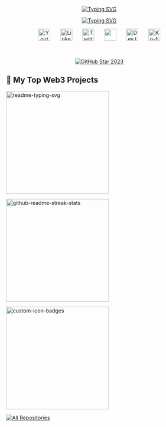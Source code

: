 <p align="center">
    <a href="https://git.io/typing-svg"><img src="https://readme-typing-svg.demolab.com?font=Fira+Code&duration=1&color=F75C7E&pause=1000&center=true&vCenter=true&repeat=false&random=false&width=435&lines=Eric+Zhou" alt="Typing SVG" /></a>
</p>

<p align="center">
  <a href="https://git.io/typing-svg"><img src="https://readme-typing-svg.demolab.com?font=Fira+Code&color=F75C7E&pause=1000&random=false&center=true&vCenter=true&width=435&lines=Web3+and+BlockChain+Developer;Experienced+Full-Stack+Developer;4%2B+years+of+Coding+Experience;Always+Learn+Something+New" alt="Typing SVG" /></a> 
</p>

<!-- Social icons section -->
<p align="center">
  <a href="https://www.linkedin.com/in/ruiqi-zhou-280731222/"><img width="32px" alt="Youtube" title="Youtube" src="https://i.imgur.com/qiXu7b2.png"/></a>
  &#8287;&#8287;&#8287;&#8287;&#8287;
  <a href="https://www.linkedin.com/in/ruiqi-zhou-280731222/"><img width="32px" alt="LinkedIn" title="LinkedIn" src="https://i.imgur.com/yRpa1dQ.png"/></a>
  &#8287;&#8287;&#8287;&#8287;&#8287;
  <a href="https://www.linkedin.com/in/ruiqi-zhou-280731222/"><img width="32px" alt="Twitter" title="Twitter" src="https://i.imgur.com/AixJgnm.png"/></a>
  &#8287;&#8287;&#8287;&#8287;&#8287;
  <a href="https://www.linkedin.com/in/ruiqi-zhou-280731222/" alt="Discord" title="Dev Pro Tips Discord Server"><img width="32px" src="https://i.imgur.com/OViZO8J.png"/></a>
  &#8287;&#8287;&#8287;&#8287;&#8287;
  <a href="https://www.linkedin.com/in/ruiqi-zhou-280731222/"><img width="32px" alt="Dev.to" title="DenverCoder1 Dev.to" src="https://i.imgur.com/mVm29vK.png"></a>
  &#8287;&#8287;&#8287;&#8287;&#8287;
  <a href="https://www.linkedin.com/in/ruiqi-zhou-280731222/"><img width="32px" alt="Ko-fi" title="Buy me a coffee" src="https://i.imgur.com/PpLeD3K.png"/></a>
</p>

<br/>

<!-- GitHub Star link -->
<p align="center">
  <a href="https://stars.github.com/profiles/denvercoder1/">
    <img src="https://github.com/DenverCoder1/DenverCoder1/assets/20955511/ca15be3f-d00b-438e-91f6-fb5568c1f632" alt="GitHub Star 2023"/></a>
</p>






<!-- Template Project
https://eric-github-readme-stats.vercel.app/api/pin/?username=24ERIC&repo=Project_Journey&theme=react&bg_color=1F222E&title_color=F85D7F&hide_border=true&icon_color=F8D866&show_icons=false

 -->
<summary><h2>📘 My Top Web3 Projects</h2></summary>
<p align="left">
  <!-- 1 left -->
  <a href="https://github.com/DenverCoder1/readme-typing-svg"><img width="278" src="https://denvercoder1-github-readme-stats.vercel.app/api/pin/?username=DenverCoder1&repo=readme-typing-svg&theme=react&bg_color=1F222E&title_color=F85D7F&hide_border=true&icon_color=F8D866&show_icons=false" alt="readme-typing-svg"></a>
  
  <!-- 1 middle -->
  <a href="https://github.com/DenverCoder1/github-readme-streak-stats"><img width="278" src="https://denvercoder1-github-readme-stats.vercel.app/api/pin/?username=DenverCoder1&repo=github-readme-streak-stats&theme=react&bg_color=1F222E&title_color=F85D7F&hide_border=true&icon_color=F8D866&show_icons=false" alt="github-readme-streak-stats"></a>
  <!-- 1 right -->
  <a href="https://github.com/DenverCoder1/custom-icon-badges"><img width="278" src="https://denvercoder1-github-readme-stats.vercel.app/api/pin?username=DenverCoder1&repo=custom-icon-badges&theme=react&bg_color=1F222E&title_color=F85D7F&hide_border=true&icon_color=F8D866&show_icons=false" alt="custom-icon-badges"></a>

  <!-- 2 left -->
  <!-- 2 middle -->
  <!-- 2 right -->

  <!-- 3 left -->
  <!-- 3 middle -->
  <!-- 3 right -->

  <!-- 4 left -->
  <!-- 4 middle -->
  <!-- 4 right -->

  <!-- 5 left -->
  <!-- 5 middle -->
  <!-- 5 right -->

  <!-- 6 left -->
  <!-- 6 middle -->
  <!-- 6 right -->


</p>

<a href="https://github.com/24ERIC?tab=repositories"><img alt="All Repositories" title="All Repositories" src="https://custom-icon-badges.demolab.com/badge/-Click%20Here%20For%20All%20My%20Repos-1F222E?style=for-the-badge&logoColor=white&logo=repo"/></a>
